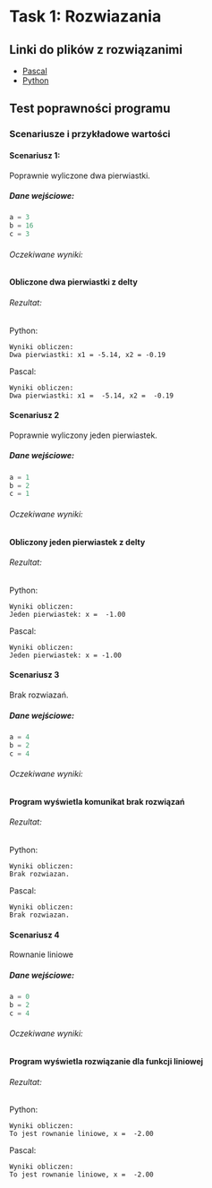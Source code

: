 # Task 1: Rozwiazania

## Linki do plików z rozwiązanimi
* [Pascal](./Pascal/main.pas)
* [Python](./Python/main.py) 

## Test poprawności programu
 
### Scenariusze i przykładowe wartości

#### Scenariusz 1:
Poprawnie wyliczone dwa pierwiastki.

##### Dane wejściowe:

```python
a = 3
b = 16
c = 3
```

###### Oczekiwane wyniki:
**Obliczone dwa pierwiastki z delty**

###### Rezultat:

Python: 
```text
Wyniki obliczen:
Dwa pierwiastki: x1 = -5.14, x2 = -0.19
```

Pascal:
```text
Wyniki obliczen:
Dwa pierwiastki: x1 =  -5.14, x2 =  -0.19
```

#### Scenariusz 2
Poprawnie wyliczony jeden pierwiastek.

##### Dane wejściowe:

```python
a = 1
b = 2
c = 1
```

###### Oczekiwane wyniki:
**Obliczony jeden pierwiastek z delty**

###### Rezultat:

Python: 
```text
Wyniki obliczen:
Jeden pierwiastek: x =  -1.00
```

Pascal:
```text
Wyniki obliczen:
Jeden pierwiastek: x = -1.00
```

#### Scenariusz 3
Brak rozwiazań.

##### Dane wejściowe:

```python
a = 4
b = 2
c = 4
```

###### Oczekiwane wyniki:
**Program wyświetla komunikat brak rozwiązań**

###### Rezultat:

Python: 
```text
Wyniki obliczen:
Brak rozwiazan.
```

Pascal:
```text
Wyniki obliczen:
Brak rozwiazan.
```

#### Scenariusz 4
Rownanie liniowe

##### Dane wejściowe:

```python
a = 0
b = 2
c = 4
```

###### Oczekiwane wyniki:
**Program wyświetla rozwiązanie dla funkcji liniowej**

###### Rezultat:

Python: 
```text
Wyniki obliczen:
To jest rownanie liniowe, x =  -2.00
```

Pascal:
```text
Wyniki obliczen:
To jest rownanie liniowe, x =  -2.00
```
